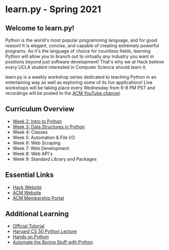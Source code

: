 # learn<span>.</span>py - Spring 2021

## Welcome to learn<span>.</span>py!

Python is the world's most popular programming language, and for good reason! It is elegant, concise, and capable of creating extremely powerful programs. As it's the language of choice for countless fields, learning Python will allow you to branch out to virtually *any* industry you want in positions beyond just software development! That's why we at Hack believe every UCLA student interested in Computer Science should learn it. 

learn<span>.</span>py is a weekly workshop series dedicated to teaching Python in an entertaining way as well as exploring some of its fun applications! Live workshops will be taking place every Wednesday from 6-8 PM PST and recordings will be posted to the [ACM YouTube channel](https://www.youtube.com/channel/UCwTqwgA4thysNbB2kNYsCIw). 

## Curriculum Overview

- [Week 2: Intro to Python](https://github.com/uclaacm/learn.py-s21/tree/main/session-1-intro-to-python) 
- [Week 3: Data Structures in Python](https://github.com/uclaacm/learn.py-s21/tree/main/session-2-data-structures) 
- Week 4: Classes
- Week 5: Automation & File I/O
- Week 6: Web Scraping
- Week 7: Web Development
- Week 8: Web API's
- Week 9: Standard Library and Packages

## Essential Links

- [Hack Website](https://hack.uclaacm.com/)
- [ACM Website](https://www.uclaacm.com/)
- [ACM Membership Portal](https://members.uclaacm.com/)

## Additional Learning
- [Official Tutorial](https://docs.python.org/3/tutorial/)
- [Harvard CS 50 Python Lecture](https://www.youtube.com/watch?v=ZEQh45W_UDo)
- [Hands on Python](http://anh.cs.luc.edu/python/hands-on/3.1/Hands-onPythonTutorial.pdf)
- [Automate the Boring Stuff with Python](https://automatetheboringstuff.com/)
